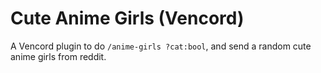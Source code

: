 # Cute Anime Girls (Vencord)

A Vencord plugin to do `/anime-girls ?cat:bool`, and send a random cute anime girls from reddit.
